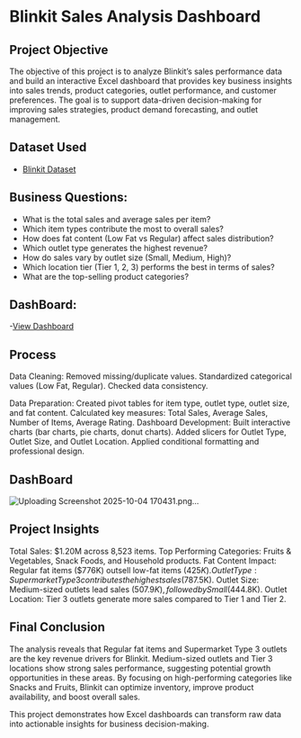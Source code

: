 # Blinkit Sales Analysis Dashboard

## Project Objective
The objective of this project is to analyze Blinkit’s sales performance data and build an interactive Excel dashboard that provides key business insights into sales trends, product categories, outlet performance, and customer preferences. The goal is to support data-driven decision-making for improving sales strategies, product demand forecasting, and outlet management.

## Dataset Used
- <a href="https://github.com/Indu-Kavida/Blinkit-Sales-Analysis-Dashboard-/blob/main/Copy%20of%20BlinkIT%20Grocery%20Data%20Excel%20(1)(1).xlsx">Blinkit Dataset</a>

## Business Questions:

- What is the total sales and average sales per item?
- Which item types contribute the most to overall sales?
- How does fat content (Low Fat vs Regular) affect sales distribution?
- Which outlet type generates the highest revenue?
- How do sales vary by outlet size (Small, Medium, High)?
- Which location tier (Tier 1, 2, 3) performs the best in terms of sales?
- What are the top-selling product categories?

## DashBoard:
-<a href="https://github.com/Indu-Kavida/Blinkit-Sales-Analysis-Dashboard-/blob/main/Screenshot%202025-10-04%20170431.png">View Dashboard</a>

## Process

Data Cleaning:
Removed missing/duplicate values.
Standardized categorical values (Low Fat, Regular).
Checked data consistency.

Data Preparation:
Created pivot tables for item type, outlet type, outlet size, and fat content.
Calculated key measures: Total Sales, Average Sales, Number of Items, Average Rating.
Dashboard Development:
Built interactive charts (bar charts, pie charts, donut charts).
Added slicers for Outlet Type, Outlet Size, and Outlet Location.
Applied conditional formatting and professional design.

## DashBoard
![Uploading Screenshot 2025-10-04 170431.png…]()


## Project Insights

Total Sales: $1.20M across 8,523 items.
Top Performing Categories: Fruits & Vegetables, Snack Foods, and Household products.
Fat Content Impact: Regular fat items ($776K) outsell low-fat items ($425K).
Outlet Type: Supermarket Type 3 contributes the highest sales ($787.5K).
Outlet Size: Medium-sized outlets lead sales ($507.9K), followed by Small ($444.8K).
Outlet Location: Tier 3 outlets generate more sales compared to Tier 1 and Tier 2.

## Final Conclusion

The analysis reveals that Regular fat items and Supermarket Type 3 outlets are the key revenue drivers for Blinkit. Medium-sized outlets and Tier 3 locations show strong sales performance, suggesting potential growth opportunities in these areas. By focusing on high-performing categories like Snacks and Fruits, Blinkit can optimize inventory, improve product availability, and boost overall sales.

This project demonstrates how Excel dashboards can transform raw data into actionable insights for business decision-making.
